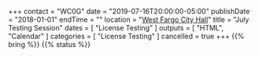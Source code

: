 +++
contact = "WC0G"
date = "2019-07-16T20:00:00-05:00"
publishDate = "2018-01-01"
endTime = ""
location = "[West Fargo City Hall](/places/west-fargo-city-hall/)"
title = "July Testing Session"
dates = [ "License Testing" ]
outputs = [ "HTML", "Calendar" ]
categories = [ "License Testing" ]
cancelled = true
+++
{{% bring %}}
{{% status %}}

